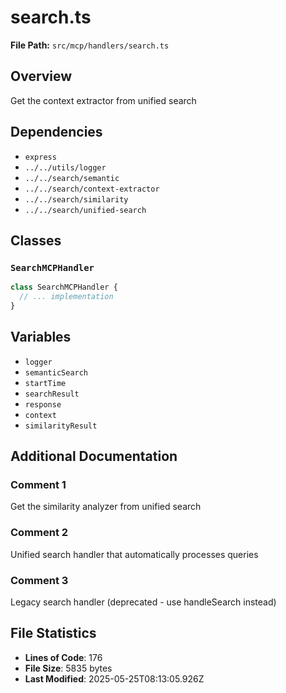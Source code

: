 # search.ts

**File Path:** `src/mcp/handlers/search.ts`

## Overview

Get the context extractor from unified search

## Dependencies

- `express`
- `../../utils/logger`
- `../../search/semantic`
- `../../search/context-extractor`
- `../../search/similarity`
- `../../search/unified-search`

## Classes

### `SearchMCPHandler`

```typescript
class SearchMCPHandler {
  // ... implementation
}
```

## Variables

- `logger`
- `semanticSearch`
- `startTime`
- `searchResult`
- `response`
- `context`
- `similarityResult`

## Additional Documentation

### Comment 1

Get the similarity analyzer from unified search

### Comment 2

Unified search handler that automatically processes queries

### Comment 3

Legacy search handler (deprecated - use handleSearch instead)

## File Statistics

- **Lines of Code**: 176
- **File Size**: 5835 bytes
- **Last Modified**: 2025-05-25T08:13:05.926Z

